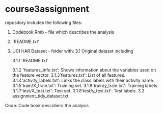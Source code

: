 # course3assignment

repository includes the following files:

1. Codebook.Rmb - file which describes the analysis
2. 'README.txt'
3. UCI HAR Dataset - folder with:
  3.1 Original dataset including

    3.1.1 'README.txt'    
  
    3.1.2 'features_info.txt': Shows information about the variables used on the feature vector.
    3.1.3'features.txt': List of all features.
    3.1.4'activity_labels.txt': Links the class labels with their activity name.
    3.1.5'train/X_train.txt': Training set.
    3.1.6'train/y_train.txt': Training labels.
    3.1.7'test/X_test.txt': Test set.
    3.1.8'test/y_test.txt': Test labels.
  3.2 assignment_tidy_dataset.txt
   


Code: Code book describers the analysis
